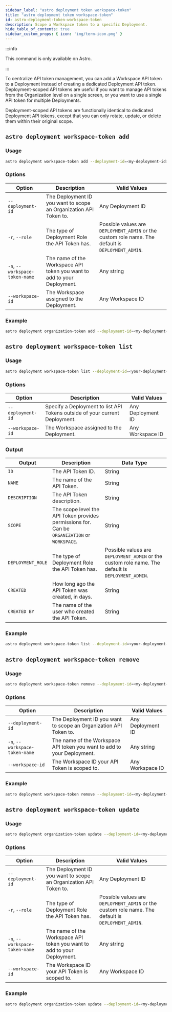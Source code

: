 ```yaml
---
sidebar_label: "astro deployment token workspace-token"
title: "astro deployment token workspace-token"
id: astro-deployment-token-workspace-token
description: Scope a Workspace token to a specific Deployment.
hide_table_of_contents: true
sidebar_custom_props: { icon: 'img/term-icon.png' }
---
```


:::info

This command is only available on Astro.

:::

To centralize API token management, you can add a Workspace API token to a Deployment instead of creating a dedicated Deployment API token. Deployment-scoped API tokens are useful if you want to manage API tokens from the Organization level on a single screen, or you want to use a single API token for multiple Deployments.

Deployment-scoped API tokens are functionally identical to dedicated Deployment API tokens, except that you can only rotate, update, or delete them within their original scope.

## `astro deployment workspace-token add`

### Usage

```sh
astro deployment workspace-token add --deployment-id=<my-deployment-id> --role=DEPLOYMENT_ADMIN --workspace-token-name=<workspace-token-name>
```

### Options

| Option             | Description                                                               | Valid Values                                                                              |
| ------------------ | ------------------------------------------------------------------------- | ----------------------------------------------------------------------------------------- |
| `--deployment-id` | The Deployment ID you want to scope an Organization API Token to. | Any Deployment ID                                                      |
| `-r`, `--role`           | The type of Deployment Role the API Token has.                | Possible values are `DEPLOYMENT_ADMIN` or the custom role name. The default is `DEPLOYMENT_ADMIN`. |
| `-n`, `--workspace-token-name` | The name of the Workspace API token you want to add to your Deployment. | Any string                                                        |
| `--workspace-id` | The Workspace assigned to the Deployment. | Any Workspace ID                                                      |

### Example

```sh
astro deployment organization-token add --deployment-id=<my-deployment-id> --role=DEPLOYMENT_ADMIN --workspace-token-name="My workspace token"
```

## `astro deployment workspace-token list`

### Usage

```sh
astro deployment workspace-token list --deployment-id=<your-deployment-id> --workspace-id=<your-workspace-ic>
```

### Options

| Option             | Description                                                               | Valid Values                                                                              |
| ------------------ | ------------------------------------------------------------------------- | ----------------------------------------------------------------------------------------- |
| `--deployment-id` | Specify a Deployment to list API Tokens outside of your current Deployment. | Any Deployment ID                                                        |
| `--workspace-id` | The Workspace assigned to the Deployment. | Any Workspace ID                                                      |

### Output

| Output           | Description                                                                               | Data Type                                                                                 |
| ---------------- | ----------------------------------------------------------------------------------------- | ----------------------------------------------------------------------------------------- |
| `ID`             | The API Token ID.                                                                         | String                                                                                    |
| `NAME`           | The name of the API Token.                                                                | String                                                                                    |
| `DESCRIPTION`    | The API Token description.                                                                | String                                                                                    |
| `SCOPE`          | The scope level the API Token provides permissions for. Can be `ORGANIZATION` or `WORKSPACE`. | String                                                                                    |
| `DEPLOYMENT_ROLE` | The type of Deployment Role the API Token has.                                             | Possible values are `DEPLOYMENT_ADMIN` or the custom role name. The default is `DEPLOYMENT_ADMIN`. |
| `CREATED`        | How long ago the API Token was created, in days.                                          | String                                                                                    |
| `CREATED BY`     | The name of the user who created the API Token.                                           | String                                                                                    |

### Example

```sh
astro deployment workspace-token list --deployment-id=<your-deployment-id>
```

## `astro deployment workspace-token remove`

### Usage

```sh
astro deployment workspace-token remove --deployment-id=<my-deployment-id> --workspace-token-name=<workspace-token-name> --workspace-id=<my-workspace-id>
```

### Options

| Option             | Description                                                               | Valid Values                                                                              |
| ------------------ | ------------------------------------------------------------------------- | ----------------------------------------------------------------------------------------- |
| `--deployment-id` | The Deployment ID you want to scope an Organization API Token to. | Any Deployment ID                                                      |
| `-n`, `--workspace-token-name` | The name of the Workspace API token you want to add to your Deployment. | Any string                                                        |
| `--workspace-id` | The Workspace ID your API Token is scoped to. | Any Workspace ID                                                      |

### Example

```sh
astro deployment workspace-token remove --deployment-id=<my-deployment-id> --workspace-token-name=<workspace-token-name> --workspace-id=<my-workspace-id>
```

## `astro deployment workspace-token update`

### Usage

```sh
astro deployment organization-token update --deployment-id=<my-deployment-id> --role=DEPLOYMENT_ADMIN --workspace-token-name=<workspace-token-name>
```

### Options

| Option             | Description                                                               | Valid Values                                                                              |
| ------------------ | ------------------------------------------------------------------------- | ----------------------------------------------------------------------------------------- |
| `--deployment-id` | The Deployment ID you want to scope an Organization API Token to. | Any Deployment ID                                                      |
| `-r`, `--role`           | The type of Deployment Role the API Token has.                | Possible values are `DEPLOYMENT_ADMIN` or the custom role name. The default is `DEPLOYMENT_ADMIN`. |
| `-n`, `--workspace-token-name` | The name of the Workspace API token you want to add to your Deployment. | Any string                                                        |
| `--workspace-id` | The Workspace ID your API Token is scoped to. | Any Workspace ID                                                      |

### Example

```sh
astro deployment organization-token update --deployment-id=<my-deployment-id> --role=DEPLOYMENT_ADMIN --workspace-token-name="My workspace token"
```